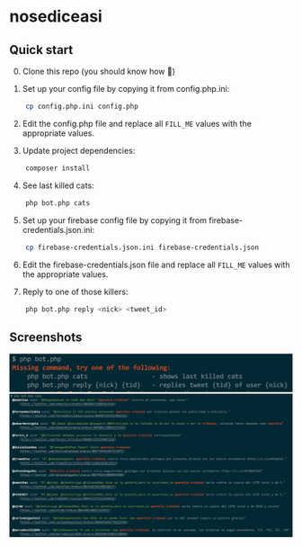 # nosediceasi

## Quick start

0) Clone this repo (you should know how :grimacing:)

1) Set up your config file by copying it from config.php.ini:

```bash
    cp config.php.ini config.php
```

2) Edit the config.php file and replace all `FILL_ME` values with the appropriate values.

3) Update project dependencies:

```bash
    composer install
```

4) See last killed cats:

```bash
    php bot.php cats
```

5) Set up your firebase config file by copying it from firebase-credentials.json.ini:

```bash
    cp firebase-credentials.json.ini firebase-credentials.json
```

6) Edit the firebase-credentials.json file and replace all `FILL_ME` values with the appropriate values.

7) Reply to one of those killers:

```bash
    php bot.php reply <nick> <tweet_id>
```

## Screenshots

![No command](/screenshots/no_command.png)
![Command cats](/screenshots/command_cats.png)
